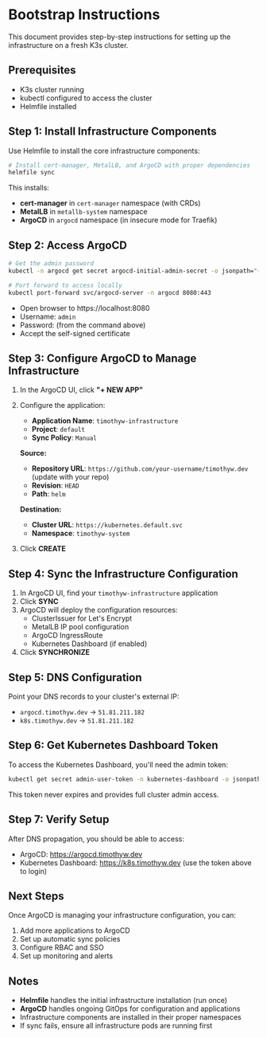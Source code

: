 # Bootstrap Instructions

This document provides step-by-step instructions for setting up the infrastructure on a fresh K3s cluster.

## Prerequisites

- K3s cluster running
- kubectl configured to access the cluster
- Helmfile installed

## Step 1: Install Infrastructure Components

Use Helmfile to install the core infrastructure components:

```bash
# Install cert-manager, MetalLB, and ArgoCD with proper dependencies
helmfile sync
```

This installs:
- **cert-manager** in `cert-manager` namespace (with CRDs)
- **MetalLB** in `metallb-system` namespace  
- **ArgoCD** in `argocd` namespace (in insecure mode for Traefik)

## Step 2: Access ArgoCD

```bash
# Get the admin password
kubectl -n argocd get secret argocd-initial-admin-secret -o jsonpath="{.data.password}" | base64 -d

# Port forward to access locally
kubectl port-forward svc/argocd-server -n argocd 8080:443
```

- Open browser to https://localhost:8080
- Username: `admin`
- Password: (from the command above)
- Accept the self-signed certificate

## Step 3: Configure ArgoCD to Manage Infrastructure

1. In the ArgoCD UI, click **"+ NEW APP"**
2. Configure the application:
   - **Application Name**: `timothyw-infrastructure`
   - **Project**: `default`
   - **Sync Policy**: `Manual`
   
   **Source:**
   - **Repository URL**: `https://github.com/your-username/timothyw.dev` (update with your repo)
   - **Revision**: `HEAD`
   - **Path**: `helm`
   
   **Destination:**
   - **Cluster URL**: `https://kubernetes.default.svc`
   - **Namespace**: `timothyw-system`

3. Click **CREATE**

## Step 4: Sync the Infrastructure Configuration

1. In ArgoCD UI, find your `timothyw-infrastructure` application
2. Click **SYNC**
3. ArgoCD will deploy the configuration resources:
   - ClusterIssuer for Let's Encrypt
   - MetalLB IP pool configuration
   - ArgoCD IngressRoute
   - Kubernetes Dashboard (if enabled)
4. Click **SYNCHRONIZE**

## Step 5: DNS Configuration

Point your DNS records to your cluster's external IP:
- `argocd.timothyw.dev` → `51.81.211.182`
- `k8s.timothyw.dev` → `51.81.211.182`

## Step 6: Get Kubernetes Dashboard Token

To access the Kubernetes Dashboard, you'll need the admin token:

```bash
kubectl get secret admin-user-token -n kubernetes-dashboard -o jsonpath='{.data.token}' | base64 -d
```

This token never expires and provides full cluster admin access.

## Step 7: Verify Setup

After DNS propagation, you should be able to access:
- ArgoCD: https://argocd.timothyw.dev
- Kubernetes Dashboard: https://k8s.timothyw.dev (use the token above to login)

## Next Steps

Once ArgoCD is managing your infrastructure configuration, you can:
1. Add more applications to ArgoCD
2. Set up automatic sync policies
3. Configure RBAC and SSO
4. Set up monitoring and alerts

## Notes

- **Helmfile** handles the initial infrastructure installation (run once)
- **ArgoCD** handles ongoing GitOps for configuration and applications  
- Infrastructure components are installed in their proper namespaces
- If sync fails, ensure all infrastructure pods are running first